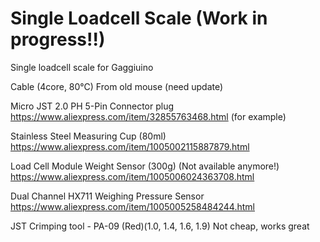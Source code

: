 # Single Loadcell Scale (Work in progress!!)
Single loadcell scale for Gaggiuino


Cable (4core, 80°C)
From old mouse (need update)

Micro JST 2.0 PH 5-Pin Connector plug
https://www.aliexpress.com/item/32855763468.html (for example)

Stainless Steel Measuring Cup (80ml)
https://www.aliexpress.com/item/1005002115887879.html

Load Cell Module Weight Sensor (300g) (Not available anymore!)
https://www.aliexpress.com/item/1005006024363708.html

Dual Channel HX711 Weighing Pressure Sensor
https://www.aliexpress.com/item/1005005258484244.html

JST Crimping tool - PA-09  (Red)(1.0, 1.4, 1.6, 1.9)
Not cheap, works great
